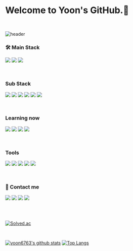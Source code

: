 # Welcome to Yoon's GitHub.👋
<div align="left">
  
  </br>
  
![header](https://capsule-render.vercel.app/api?type=slice&color=4bd0b2&height=200&section=header&text=yoon6763&fontSize=45)


### 🛠 Main Stack
  
  <img src="https://img.shields.io/badge/Java-007396?style=flat-square&logo=java&logoColor=white"/> <img src="https://img.shields.io/badge/Android-3DDC84?style=flat-square&logo=android&logoColor=white"/> <img src="https://img.shields.io/badge/Kotlin-7F52FF?style=flat-square&logo=Kotlin&logoColor=white"/> 

  </br>



### Sub Stack

   <img src="https://img.shields.io/badge/C++-00599C?style=flat-square&logo=c%2B%2B&logoColor=white"/> <img src="https://img.shields.io/badge/HTML5-E34F26?style=flat-square&logo=html5&logoColor=white"/> <img src="https://img.shields.io/badge/CSS3-1572B6?style=flat-square&logo=css3&logoColor=white"/> <img src="https://img.shields.io/badge/JavaScript-F7DF1E?style=flat-square&logo=c%2B%2B&logoColor=black"/> <img src="https://img.shields.io/badge/MySQL-4479A1?style=flat-square&logo=mysql&logoColor=white"/> <img src="https://img.shields.io/badge/Python-3776AB?style=flat-square&logo=python&logoColor=white"/>

  </br>

### Learning now

<img src="https://img.shields.io/badge/Flutter-02569B?style=flat-square&logo=flutter&logoColor=white"/> <img src="https://img.shields.io/badge/Dart-0175C2?style=flat-square&logo=dart&logoColor=white"/> <img src="https://img.shields.io/badge/Spring-6DB33F?style=flat-square&logo=Spring&logoColor=white"/> <img src="https://img.shields.io/badge/SpringBoot-6DB33F?style=flat-square&logo=SpringBoot&logoColor=white"/>

</br>

### Tools
  
<img src="https://img.shields.io/badge/GitHub-181717?style=flat-square&logo=github&logoColor=white"/> <img src="https://img.shields.io/badge/Git-F05032?style=flat-square&logo=git&logoColor=white"/> <img src="https://img.shields.io/badge/SourceTree-0052CC?style=flat-square&logo=SourceTree&logoColor=white"/> <img src="https://img.shields.io/badge/Figma-F24E1E?style=flat-square&logo=figma&logoColor=white"/> <img src="https://img.shields.io/badge/Notion-000000?style=flat-square&logo=notion&logoColor=white"/>

  </br>
  
### 👋 Contact me
<img src="https://img.shields.io/badge/Instagram-E4405F?style=flat-square&logo=instagram&logoColor=white"/> <img src="https://img.shields.io/badge/Facebook-1877F2?style=flat-square&logo=facebook&logoColor=white"/> <img src="https://img.shields.io/badge/Gmail-EA4335?style=flat-square&logo=gmail&logoColor=white"/> <img src="https://img.shields.io/badge/Naver-03C75A?style=flat-square&logo=naver&logoColor=white"/>
    
 </br>
</br>
  
  [![Solved.ac](http://mazassumnida.wtf/api/v2/generate_badge?boj=yoon6763)](https://solved.ac/yoon6763)
  
  </br>
 
 [![yoon6763's github stats](https://github-readme-stats.vercel.app/api?username=yoon6763)](https://github.com/anuraghazra/github-readme-stats) [![Top Langs](https://github-readme-stats.vercel.app/api/top-langs/?username=yoon6763&layout=compact)](https://github.com/yoon6763/github-readme-stats)

</div>




<!--
**yoon6763/yoon6763** is a ✨ _special_ ✨ repository because its `README.md` (this file) appears on your GitHub profile.

Here are some ideas to get you started:

- 🔭 I’m currently working on ...
- 🌱 I’m currently learning ...
- 👯 I’m looking to collaborate on ...
- 🤔 I’m looking for help with ...
- 💬 Ask me about ...
- 📫 How to reach me: ...
- 😄 Pronouns: ...
- ⚡ Fun fact: ...
-->

